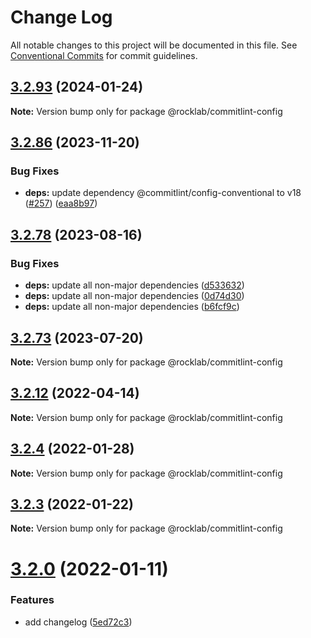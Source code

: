 # Change Log

All notable changes to this project will be documented in this file.
See [Conventional Commits](https://conventionalcommits.org) for commit guidelines.

## [3.2.93](https://github.com/cstn/rocklab-javascript/compare/v3.2.95...v3.2.93) (2024-01-24)

**Note:** Version bump only for package @rocklab/commitlint-config

## [3.2.86](https://github.com/cstn/rocklab-javascript/compare/v3.2.78...v3.2.86) (2023-11-20)

### Bug Fixes

- **deps:** update dependency @commitlint/config-conventional to v18 ([#257](https://github.com/cstn/rocklab-javascript/issues/257)) ([eaa8b97](https://github.com/cstn/rocklab-javascript/commit/eaa8b9718d79ef8246c7d695eb4864ae4920648f))

## [3.2.78](https://github.com/cstn/rocklab-javascript/compare/v3.2.73...v3.2.78) (2023-08-16)

### Bug Fixes

- **deps:** update all non-major dependencies ([d533632](https://github.com/cstn/rocklab-javascript/commit/d533632538220c2ee2bd1c3f90de1209b055353c))
- **deps:** update all non-major dependencies ([0d74d30](https://github.com/cstn/rocklab-javascript/commit/0d74d302694bea66aaf7c3d1fc160b7a62359c2b))
- **deps:** update all non-major dependencies ([b6fcf9c](https://github.com/cstn/rocklab-javascript/commit/b6fcf9c7de7c45723026eb4f59572783b6754d20))

## [3.2.73](https://github.com/cstn/rocklab-javascript/compare/v3.2.59...v3.2.73) (2023-07-20)

**Note:** Version bump only for package @rocklab/commitlint-config

## [3.2.12](https://github.com/cstn/rocklab-javascript/compare/v3.2.11...v3.2.12) (2022-04-14)

**Note:** Version bump only for package @rocklab/commitlint-config

## [3.2.4](https://github.com/cstn/rocklab-javascript/compare/v3.2.1...v3.2.4) (2022-01-28)

**Note:** Version bump only for package @rocklab/commitlint-config

## [3.2.3](https://github.com/cstn/rocklab-javascript/compare/v3.2.1...v3.2.3) (2022-01-22)

**Note:** Version bump only for package @rocklab/commitlint-config

# [3.2.0](https://github.com/cstn/rocklab-javascript/compare/v3.0.7...v3.2.0) (2022-01-11)

### Features

- add changelog ([5ed72c3](https://github.com/cstn/rocklab-javascript/commit/5ed72c369e2e5e27d3853ab389fd4ef41d762003))

